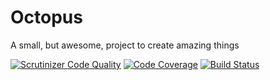 # Octopus
A small, but awesome, project to create amazing things

[![Scrutinizer Code Quality](https://scrutinizer-ci.com/g/luciano-jr/octopus/badges/quality-score.png?b=master)](https://scrutinizer-ci.com/g/luciano-jr/octopus/?branch=master)
[![Code Coverage](https://scrutinizer-ci.com/g/luciano-jr/octopus/badges/coverage.png?b=master)](https://scrutinizer-ci.com/g/luciano-jr/octopus/?branch=master)
[![Build Status](https://scrutinizer-ci.com/g/luciano-jr/octopus/badges/build.png?b=master)](https://scrutinizer-ci.com/g/luciano-jr/octopus/build-status/master)